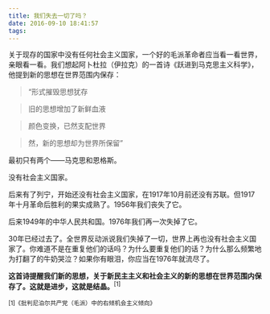 ```yaml
---
title: 我们失去一切了吗？
date: 2016-09-10 18:41:57
tags:
---
```


关于现存的国家中没有任何社会主义国家，一个好的毛派革命者应当看一看世界，亲眼看一看。我们想起阿卜杜拉（伊拉克）的一首诗《跃进到马克思主义科学》，他提到新的思想在世界范围内保存：

>“形式摧毁思想犹存

>旧的思想增加了新鲜血液

>颜色变换，已然支配世界

>然，新的思想却为世界所保留”

最初只有两个——马克思和恩格斯。

没有社会主义国家。

后来有了列宁，开始还没有社会主义国家，在1917年10月前还没有苏联。但1917年十月革命后胜利的果实成熟了。1956年我们丧失了它。

后来1949年的中华人民共和国。1976年我们再一次失掉了它。

30年已经过去了。全世界反动派说我们失掉了一切，世界上再也没有社会主义国家了。你难道不是在重复他们的话吗？为什么要重复他们的话？为什么那么频繁地为打翻了的牛奶哭泣？如果你有眼泪，你应当在1976年就流尽了。

**这首诗提醒我们新的思想，关于新民主主义和社会主义的新的思想在世界范围内保存了。这就是进步，这就是结晶。**<sup>[1]</sup>

<sub>[1]《批判尼泊尔共产党（毛派）中的右倾机会主义倾向》</sub>

